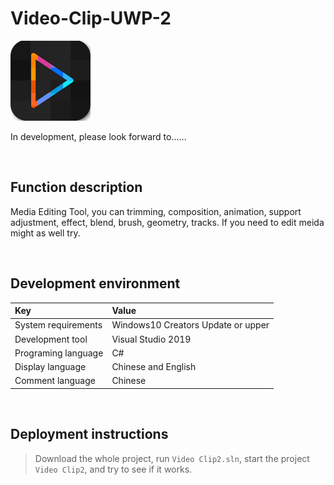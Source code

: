 # Video-Clip-UWP-2

![](ScreenShot/logo.png)


 In development, please look forward to......


<br/>

## Function description

Media Editing Tool, you can trimming, composition, animation, support adjustment, effect, blend, brush, geometry, tracks. If you need to edit meida might as well try.


<br/>

## Development environment

|Key|Value|
|:-|:-|
|System requirements| Windows10 Creators Update or upper|
|Development tool|Visual Studio 2019|
|Programing language|C#|
|Display language|Chinese and English|
|Comment language|Chinese|


<br/>

## Deployment instructions

> Download the whole project, run `Video Clip2.sln`, start the project `Video Clip2`, and try to see if it works.